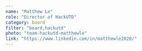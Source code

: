 ```yaml
---
name: "Matthew Le"
role: "Director of HackUTD"
category: board
filter: "board,hackutd"
photo: "team-hackutd-matthewle"
link: "https://www.linkedin.com/in/matthewle2020/"
---
```

